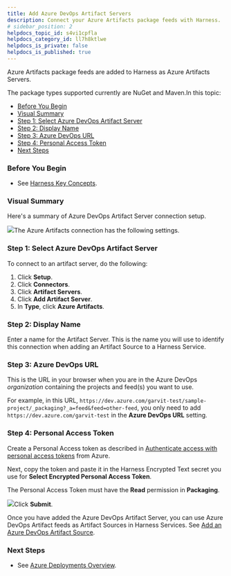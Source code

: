 ```yaml
---
title: Add Azure DevOps Artifact Servers
description: Connect your Azure Artifacts package feeds with Harness.
# sidebar_position: 2
helpdocs_topic_id: s4vi1cpfla
helpdocs_category_id: ll7h8ktlwe
helpdocs_is_private: false
helpdocs_is_published: true
---
```


Azure Artifacts package feeds are added to Harness as Azure Artifacts Servers.

The package types supported currently are NuGet and Maven.In this topic:

* [Before You Begin](#before_you_begin)
* [Visual Summary](#visual_summary)
* [Step 1: Select Azure DevOps Artifact Server](#step_1_select_azure_dev_ops_artifact_server)
* [Step 2: Display Name](#step_2_display_name)
* [Step 3: Azure DevOps URL](#step_3_azure_dev_ops_url)
* [Step 4: Personal Access Token](#step_4_personal_access_token)
* [Next Steps](#next_steps)

### Before You Begin

* See [Harness Key Concepts](/article/4o7oqwih6h-harness-key-concepts).

### Visual Summary

Here's a summary of Azure DevOps Artifact Server connection setup.

![](https://files.helpdocs.io/kw8ldg1itf/articles/7dghbx1dbl/1587760478190/image.png)The Azure Artifacts connection has the following settings.

### Step 1: Select Azure DevOps Artifact Server

To connect to an artifact server, do the following:

1. Click **Setup**.
2. Click **Connectors**.
3. Click **Artifact Servers**.
4. Click **Add Artifact Server**.
5. In **Type**, click **Azure Artifacts**.

### Step 2: Display Name

Enter a name for the Artifact Server. This is the name you will use to identify this connection when adding an Artifact Source to a Harness Service.

### Step 3: Azure DevOps URL

This is the URL in your browser when you are in the Azure DevOps *organization* containing the projects and feed(s) you want to use.

For example, in this URL, `https://dev.azure.com/garvit-test/sample-project/_packaging?_a=feed&feed=other-feed`, you only need to add `https://dev.azure.com/garvit-test` in the **Azure DevOps URL** setting.

### Step 4: Personal Access Token

Create a Personal Access token as described in [Authenticate access with personal access tokens](https://docs.microsoft.com/en-us/azure/devops/organizations/accounts/use-personal-access-tokens-to-authenticate?view=azure-devops&tabs=preview-page) from Azure.

Next, copy the token and paste it in the Harness Encrypted Text secret you use for **Select Encrypted Personal Access Token**.

The Personal Access Token must have the **Read** permission in **Packaging**.

![](https://files.helpdocs.io/kw8ldg1itf/articles/7dghbx1dbl/1576003690479/image.png)Click **Submit**.

Once you have added the Azure DevOps Artifact Server, you can use Azure DevOps Artifact feeds as Artifact Sources in Harness Services. See [Add an Azure DevOps Artifact Source](/article/rbfjmko1og-add-an-azure-dev-ops-artifact-source).

### Next Steps

* See [Azure Deployments Overview](/article/kiuft72fr5-azure-deployments-overview).

